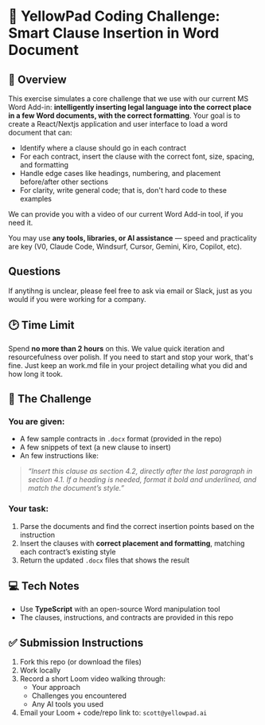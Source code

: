# 🧪 YellowPad Coding Challenge: Smart Clause Insertion in Word Document

## 📌 Overview
This exercise simulates a core challenge that we use with our current MS Word Add-in: **intelligently inserting legal language into the correct place in a few Word documents, with the correct formatting**. Your goal is to create a React/Nextjs application and user interface to load a word document that can:
- Identify where a clause should go in each contract
- For each contract, insert the clause with the correct font, size, spacing, and formatting
- Handle edge cases like headings, numbering, and placement before/after other sections
- For clarity, write general code; that is, don't hard code to these examples

We can provide you with a video of our current Word Add-in tool, if you need it.  

You may use **any tools, libraries, or AI assistance** — speed and practicality are key (V0, Claude Code, Windsurf, Cursor, Gemini, Kiro, Copilot, etc).

## Questions
If anytihng is unclear, please feel free to ask via email or Slack, just as you would if you were working for a company.

## 🕑 Time Limit
Spend **no more than 2 hours** on this. We value quick iteration and resourcefulness over polish.  If you need to start and stop your work, that's fine. Just keep an work.md file in your project detailing what you did and how long it took.

## 🧩 The Challenge

### You are given:
- A few sample contracts in `.docx` format (provided in the repo)
- A few snippets of text (a new clause to insert)
- An few instructions like:

> _“Insert this clause as section 4.2, directly after the last paragraph in section 4.1. If a heading is needed, format it bold and underlined, and match the document’s style.”_

### Your task:
1. Parse the documents and find the correct insertion points based on the instruction
2. Insert the clauses with **correct placement and formatting**, matching each contract’s existing style
3. Return the updated `.docx` files that shows the result

## 💻 Tech Notes
- Use **TypeScript** with an open-source Word manipulation tool
- The clauses, instructions, and contracts are provided in this repo

## ✅ Submission Instructions
1. Fork this repo (or download the files)
2. Work locally
3. Record a short Loom video walking through:
   - Your approach
   - Challenges you encountered
   - Any AI tools you used
4. Email your Loom + code/repo link to: `scott@yellowpad.ai`

